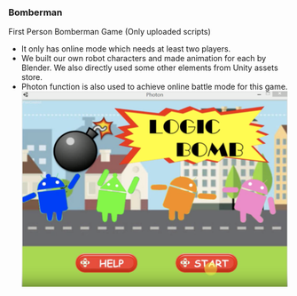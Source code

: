 ### Bomberman
First Person Bomberman Game 
(Only uploaded scripts)

 - It only has online mode which needs at least two players.
 - We built our own robot characters and made animation for each by Blender. We also directly used some other elements from Unity assets store.
 - Photon function is also used to achieve online battle mode for this game.
![Alt text](images/start.png?raw=true "Title")
